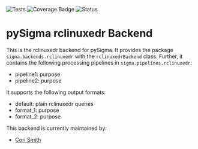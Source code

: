 ![Tests](https://github.com/7RedViolin/pySigma-pipeline-rclinuxedr/actions/workflows/test.yml/badge.svg)
![Coverage Badge](https://img.shields.io/endpoint?url=https://gist.githubusercontent.com/7RedViolin/71e0645bb5e484316692e2122f3c2c55/raw/7RedViolin-pySigma-pipeline-rclinuxedr.json)
![Status](https://img.shields.io/badge/Status-release-green)

# pySigma rclinuxedr Backend

This is the rclinuxedr backend for pySigma. It provides the package `sigma.backends.rclinuxedr` with the `rclinuxedrBackend` class.
Further, it contains the following processing pipelines in `sigma.pipelines.rclinuxedr`:

* pipeline1: purpose
* pipeline2: purpose

It supports the following output formats:

* default: plain rclinuxedr queries
* format_1: purpose
* format_2: purpose

This backend is currently maintained by:

* [Cori Smith](https://github.com/7RedViolin/)